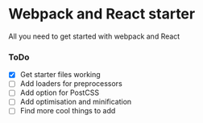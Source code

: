 # Webpack and React starter

All you need to get started with webpack and React

### ToDo
- [x] Get starter files working
- [ ] Add loaders for preprocessors
- [ ] Add option for PostCSS
- [ ] Add optimisation and minification
- [ ] Find more cool things to add
